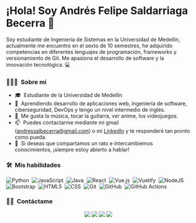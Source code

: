 # ¡Hola! Soy Andrés Felipe Saldarriaga Becerra 👋


Soy estudiante de Ingeniería de Sistemas en la Universidad de Medellín, actualmente me encuentro en el sexto de 10 semestres, he adquirido competencias en diferentes lenguajes de programación, frameworks y versionamiento de Git. Me apasiona el desarrollo de software y la innovación tecnológica. 💻

### 👨🏻‍💻 &nbsp;Sobre mí

- 🎓 &nbsp;Estudiante de la Universidad de Medellín
- 🌱 &nbsp;Aprendiendo desarrollo de aplicaciones web, ingeniería de software, ciberseguridad, DevOps y tengo un nivel intermedio de inglés.
- 💬 &nbsp;Me gusta la música, tocar la guitarra, ver anime, los videojuegos.
- 📫 &nbsp;Puedes contactarme mediante mi gmail (andressalbecerra@gmail.com) o mi [LinkedIn](linkedin.com/in/ddragnell) y te responderé tan pronto como pueda.
- 📄 &nbsp;Si deseas que compartamos un rato e intercambiemos conocimientos, ¡siempre estoy abierto a hablar!


### 🛠 &nbsp;Mis habilidades

![Python](https://img.shields.io/badge/python-3670A0?style=for-the-badge&logo=python&logoColor=ffdd54)&nbsp;
![JavaScript](https://img.shields.io/badge/javascript-%23323330.svg?style=for-the-badge&logo=javascript&logoColor=%23F7DF1E)&nbsp;
![Java](https://img.shields.io/badge/java-%23ED8B00.svg?style=for-the-badge&logo=openjdk&logoColor=white)&nbsp;
![React](https://img.shields.io/badge/react-%2320232a.svg?style=for-the-badge&logo=react&logoColor=%2361DAFB)&nbsp;
![Vue.js](https://img.shields.io/badge/vuejs-%2335495e.svg?style=for-the-badge&logo=vuedotjs&logoColor=%234FC08D)&nbsp;
![Vuetify](https://img.shields.io/badge/Vuetify-1867C0?style=for-the-badge&logo=vuetify&logoColor=AEDDFF)&nbsp;
![NodeJS](https://img.shields.io/badge/node.js-6DA55F?style=for-the-badge&logo=node.js&logoColor=white)&nbsp;
![Bootstrap](https://img.shields.io/badge/bootstrap-%238511FA.svg?style=for-the-badge&logo=bootstrap&logoColor=white)&nbsp;
![HTML5](https://img.shields.io/badge/html5-%23E34F26.svg?style=for-the-badge&logo=html5&logoColor=white)&nbsp;
![CSS](https://img.shields.io/badge/css3-%231572B6.svg?style=for-the-badge&logo=css3&logoColor=white)&nbsp;
![Git](https://img.shields.io/badge/git-%23F05033.svg?style=for-the-badge&logo=git&logoColor=white)&nbsp;
![GitHub](https://img.shields.io/badge/github-%23121011.svg?style=for-the-badge&logo=github&logoColor=white)&nbsp;
![GitHub Actions](https://img.shields.io/badge/github%20actions-%232671E5.svg?style=for-the-badge&logo=githubactions&logoColor=white)&nbsp;


### 🤝🏻 &nbsp;Contáctame

<p align="center">
<a href="https://linkedin.com/in/ddragnell" target="_blank"><img src="https://img.shields.io/badge/linkedin-%230077B5.svg?style=for-the-badge&logo=linkedin&logoColor=white)"/></a>
<a href="mailto:andressalbecerra@gmail.com" target="_blank"><img src="https://img.shields.io/badge/Gmail-D14836?style=for-the-badge&logo=gmail&logoColor=white"/></a>
<a href="https://www.instagram.com/andrez_carne_de_res/" target="_blank"><img src="https://img.shields.io/badge/Instagram-%23E4405F.svg?style=for-the-badge&logo=Instagram&logoColor=white"/></a>
<a href="https://www.facebook.com/ndres.UwU/" target="_blank"><img src="https://img.shields.io/badge/Facebook-%231877F2.svg?style=for-the-badge&logo=Facebook&logoColor=white"/></a>
